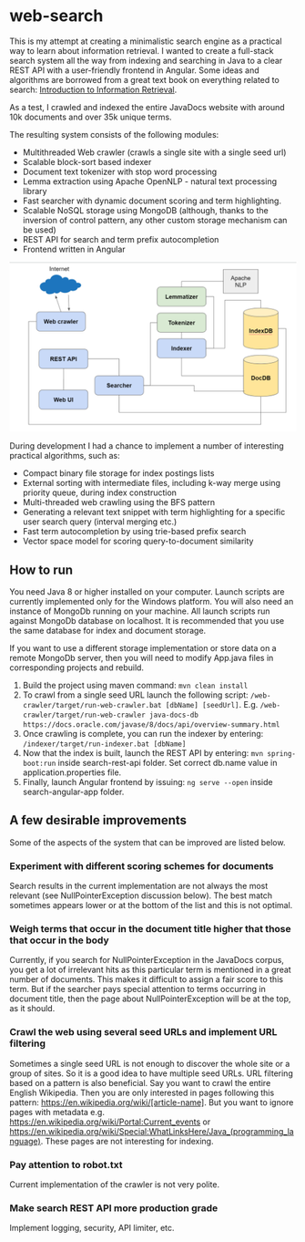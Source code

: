 # web-search
This is my attempt at creating a minimalistic search engine as a practical way to learn about information retrieval. I wanted to create a full-stack search system all the way from indexing and searching in Java to a clear REST API with a user-friendly frontend in Angular. Some ideas and algorithms are borrowed from a great text book on everything related to search: [Introduction to Information Retrieval](https://nlp.stanford.edu/IR-book/information-retrieval-book.html).

As a test, I crawled and indexed the entire JavaDocs website with around 10k documents and over 35k unique terms.

The resulting system consists of the following modules:

+ Multithreaded Web crawler (crawls a single site with a single seed url)
+ Scalable block-sort based indexer
+ Document text tokenizer with stop word processing
+ Lemma extraction using Apache OpenNLP - natural text processing library
+ Fast searcher with dynamic document scoring and term highlighting. 
+ Scalable NoSQL storage using MongoDB (although, thanks to the inversion of control pattern, any other custom storage mechanism can be used)
+ REST API for search and term prefix autocompletion
+ Frontend written in Angular

![](SearchArch.png)

During development I had a chance to implement a number of interesting practical algorithms, such as:

+ Compact binary file storage for index postings lists
+ External sorting with intermediate files, including k-way merge using priority queue, during index construction
+ Multi-threaded web crawling using the BFS pattern
+ Generating a relevant text snippet with term highlighting for a specific user search query (interval merging etc.)
+ Fast term autocompletion by using trie-based prefix search
+ Vector space model for scoring query-to-document similarity

## How to run

You need Java 8 or higher installed on your computer. Launch scripts are currently implemented only for the Windows platform.
You will also need an instance of MongoDb running on your machine. All launch scripts run against MongoDb database on localhost.
It is recommended that you use the same database for index and document storage.

If you want to use a different storage implementation or store data on a remote MongoDb server, then you will need to modify App.java files in corresponding projects and rebuild.

1. Build the project using maven command: `mvn clean install`
2. To crawl from a single seed URL launch the following script: `/web-crawler/target/run-web-crawler.bat [dbName] [seedUrl]`. E.g. `/web-crawler/target/run-web-crawler java-docs-db https://docs.oracle.com/javase/8/docs/api/overview-summary.html`
3. Once crawling is complete, you can run the indexer by entering: `/indexer/target/run-indexer.bat [dbName]`
4. Now that the index is built, launch the REST API by entering: `mvn spring-boot:run` inside search-rest-api folder. Set correct db.name value in application.properties file.
5. Finally, launch Angular frontend by issuing: `ng serve --open` inside search-angular-app folder.

## A few desirable improvements
Some of the aspects of the system that can be improved are listed below.
### Experiment with different scoring schemes for documents
Search results in the current implementation are not always the most relevant (see NullPointerException discussion below). The best match sometimes appears lower or at the bottom of the list and this is not optimal. 
### Weigh terms that occur in the document title higher that those that occur in the body
Currently, if you search for NullPointerException in the JavaDocs corpus, you get a lot of irrelevant hits as this particular term is mentioned in a great number of documents. This makes it difficult to assign a fair score to this term. But if the searcher pays special attention to terms occurring in document title, then the page about NullPointerException will be at the top, as it should.
### Crawl the web using several seed URLs and implement URL filtering
Sometimes a single seed URL is not enough to discover the whole site or a group of sites. So it is a good idea to have multiple seed URLs. 
URL filtering based on a pattern is also beneficial. Say you want to crawl the entire English Wikipedia. Then you are only interested in pages following this pattern: https://en.wikipedia.org/wiki/[article-name]. But you want to ignore pages with metadata e.g. https://en.wikipedia.org/wiki/Portal:Current_events or https://en.wikipedia.org/wiki/Special:WhatLinksHere/Java_(programming_language). These pages are not interesting for indexing.
### Pay attention to robot.txt
Current implementation of the crawler is not very polite.
### Make search REST API more production grade
Implement logging, security, API limiter, etc.
